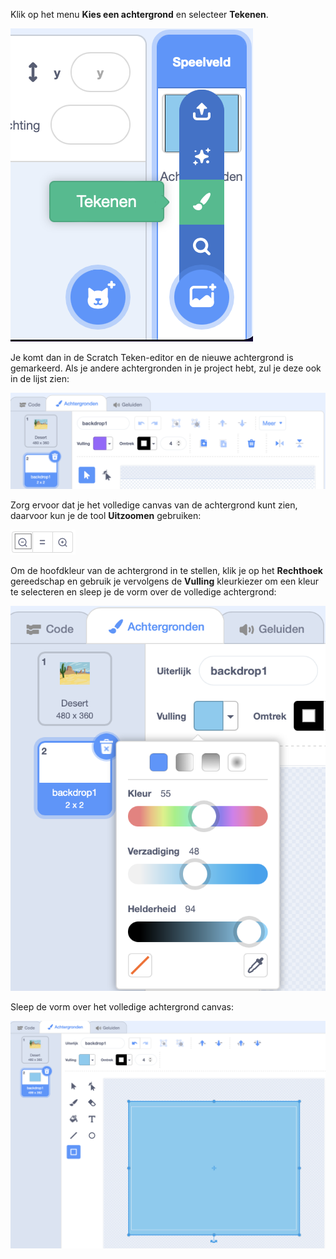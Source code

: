 Klik op het menu **Kies een achtergrond** en selecteer **Tekenen**.

![De 'Tekenen' optie in het 'Kies een achtergrond' menu.](images/paint-backdrop.png)

Je komt dan in de Scratch Teken-editor en de nieuwe achtergrond is gemarkeerd. Als je andere achtergronden in je project hebt, zul je deze ook in de lijst zien:

![De nieuwe achtergrond die wordt weergegeven in de Teken-editor.](images/new-background-in-editor.png)

Zorg ervoor dat je het volledige canvas van de achtergrond kunt zien, daarvoor kun je de tool **Uitzoomen** gebruiken:

![Het pictogram voor uitzoomen](images/zoom-out.png)

Om de hoofdkleur van de achtergrond in te stellen, klik je op het **Rechthoek** gereedschap en gebruik je vervolgens de **Vulling** kleurkiezer om een kleur te selecteren en sleep je de vorm over de volledige achtergrond:

![Nieuwe achtergrond weergegeven in de teken-editor](images/fill-colour-tool.png)

Sleep de vorm over het volledige achtergrond canvas:

![Nieuwe achtergrond weergegeven in de teken-editor](images/single-colour-backdrop.png)
